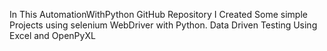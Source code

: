 In This AutomationWithPython GitHub Repository I Created Some simple Projects using selenium WebDriver with Python.
Data Driven Testing Using Excel and OpenPyXL